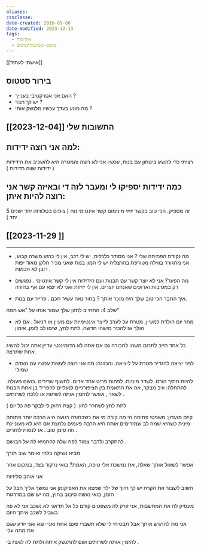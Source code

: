 ```yaml
---
aliases: 
cssclasse: 
date-created: 2016-09-06
date-modified: 2023-12-13
tags:
  - אוקיופיד
  - טקסט-שכתבתי/סיכום
---
```

[[אישתי לעתיד]]

## בירור סטטוס

- האם אני אטרקטיבי בענייך ?
- יש לך חבר ?
- מה מונע בעדך עכשיו מלנשק אותי ?

## התשובות שלי [[2023-12-04]]

למה אני רוצה ידידות:
-------------------
רציתי כדי להשיג ביטחון עם בנות, עכשיו אני לא רוצה והמטרה היא להשכיב את הידידות ( ידידות שווה רדידות )

כמה ידידות יספיקו לי ומעבר לזה די ובאיזה קשר אני רוצה להיות איתן:
----------------------------------------------------------------------------
5 זה מספיק. הכי טוב בקשר יזיזי מינימום קשר אינטימי נוח ( צופים בטלוויזה יחד ישנים יחד )

## [[2023-11-29 ]]

----------------------------------------------------------------------------
- מה נקודת הפתיחה שלי ?
אני מסודר כלכלית, יש לי רכב, אין לי כרגע משרה קבוע, אני מתגורר בווילה מטורפת בהרצליה יש לי המון בנות שאני מכיר חלקן מאוד יפות רובן לא חכמות .

- מה הפער?
אני לא יוצר קשר עם הבנות ועם הידידות אין לי קשר אינטימי . נפגשים רק במסיבות וארועים שאנחנו יוצרים.
אין לי יזיזות ואני לא יוצא עם אף בחורה

- איך החבר הכי טוב שלך היה מוכר אותך ?
בחור נאה עשיר חכם . פרייר עם בנות.

שלב 4: התחייב לחזון שלך
שמור אותו על "אש חמה"
- מחר יום הולדת למעיין, מטרת על לערב
לייצר אינטימיות עם מעיין או דניאל . אם לא הולך אז להכיר מישהי חדשה.
לתת לחץ, שימו לב לזמן.
אימון
-----------------------------------------------------------------------------------------------
כל אחד חייב לתרום משהו  לחבורה
גם אם אתה לא הדומיננטי עדיין אתה יכול להשיג אחת שתרצה.

- לפני יציאה להגדיר מטרת על ליציאה.
והכוונה: מה אני רוצה לעשות עכשיו עם האדם שמולי

להיות חתיך הורס. לשדר מיניות. לפחות פריט אחד אדום. לחשוף שרירים .בושם מעולה.
להתחלה: וויב מבקר, אה את התאמת בין הציפורניים לנעליים
להפריד בן אחת הבנות לשאר , אפשר להזמין אותה לשתות או ללכת לשרותים .

לתת לחץ לשחרר לחץ. ( קצת רחוק לי לבקר פה כל יום )

קיים מועדון:
משפטי פתיחה הי מה קורה מי את
כשבחורה רגועה היא הרבה יותר פתוחה מינית
כשהיא שמה לב שמזרימים אותה היא הרבה פעמים נלחצת אם היא לא מעוניינת וזה סימן טוב . אז לנסות להזרים .

להתקרב ולדבר צמוד לפה שלה להחמיא לה על הבושם .

מביא נשיקה בלחי  ואומר שוב תורך

אפשר לשאול אותך שאלה, את נמשכת אלי טיפה, האמת?
בואי נרקוד בצד, במקום אחר

אני אוהב סליזיות

חשוב לשבור את הקרח
 יש לך  חיוך של ילד שמצא את האפיקומן
 אני נמשך אליך חבל על הזמן,
בואי נעשה סיבוב בחוץ, מה יש שם במדרגות

מעסיק לה את המחשבות, אני זורק לה משפטים
קודם כל אל תדאגי לא נשכב אני לא פה בשביל לשכב איתך היום

אני מת להרגיש אותך אבל תבטיחי לי שלא תשברי
 פעם אחת ואני יוצא ואני יודע שגם את מתה עלי

להזמין אותה לשרותים ושם להתנשק איתה ולתת לה לגעת בי .
